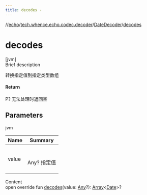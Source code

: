 ```yaml
---
title: decodes -
---
```

//[echo](../../index.md)/[tech.whence.echo.codec.decoder](../index.md)/[DateDecoder](index.md)/[decodes](decodes.md)



# decodes  
[jvm]  
Brief description  


转换指定值到指定类型数组



#### Return  


P? 无法处理时返回空



## Parameters  
  
jvm  
  
|  Name|  Summary| 
|---|---|
| value| <br><br>Any? 指定值<br><br>
  
  
Content  
open override fun [decodes](decodes.md)(value: [Any](https://kotlinlang.org/api/latest/jvm/stdlib/kotlin/-any/index.html)?): [Array](https://kotlinlang.org/api/latest/jvm/stdlib/kotlin/-array/index.html)<[Date](https://docs.oracle.com/javase/8/docs/api/java/util/Date.html)>?  



